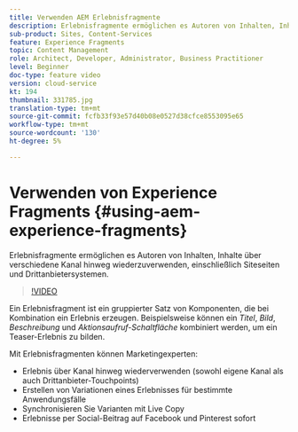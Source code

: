 ```yaml
---
title: Verwenden AEM Erlebnisfragmente
description: Erlebnisfragmente ermöglichen es Autoren von Inhalten, Inhalte über verschiedene Kanal hinweg wiederzuverwenden, einschließlich Siteseiten und Drittanbietersystemen.
sub-product: Sites, Content-Services
feature: Experience Fragments
topic: Content Management
role: Architect, Developer, Administrator, Business Practitioner
level: Beginner
doc-type: feature video
version: cloud-service
kt: 194
thumbnail: 331785.jpg
translation-type: tm+mt
source-git-commit: fcfb33f93e57d40b08e0527d38cfce8553095e65
workflow-type: tm+mt
source-wordcount: '130'
ht-degree: 5%

---
```



# Verwenden von Experience Fragments {#using-aem-experience-fragments}

Erlebnisfragmente ermöglichen es Autoren von Inhalten, Inhalte über verschiedene Kanal hinweg wiederzuverwenden, einschließlich Siteseiten und Drittanbietersystemen.

>[!VIDEO](https://video.tv.adobe.com/v/331785/?quality=12&learn=on)

Ein Erlebnisfragment ist ein gruppierter Satz von Komponenten, die bei Kombination ein Erlebnis erzeugen. Beispielsweise können ein *Titel*, *Bild*, *Beschreibung* und *Aktionsaufruf-Schaltfläche* kombiniert werden, um ein Teaser-Erlebnis zu bilden.

Mit Erlebnisfragmenten können Marketingexperten:

* Erlebnis über Kanal hinweg wiederverwenden (sowohl eigene Kanal als auch Drittanbieter-Touchpoints)
* Erstellen von Variationen eines Erlebnisses für bestimmte Anwendungsfälle
* Synchronisieren Sie Varianten mit Live Copy
* Erlebnisse per Social-Beitrag auf Facebook und Pinterest sofort
